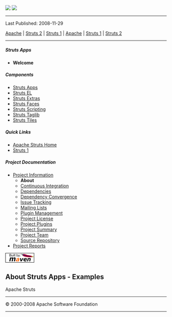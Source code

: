 <span id="bannerLeft">[![](http://www.apache.org/images/asf-logo.gif)](http://www.apache.org/)</span> <span id="bannerRight">[![](../../images/struts.gif)](../../)</span>

------------------------------------------------------------------------

Last Published: 2008-11-29

[Apache](http://www.apache.org/) | [Struts 2](../2.x/) | [Struts 1](../1.x/) | [Apache](http://www.apache.org) | [Struts 1](../../1.x/) | [Struts 2](../../2.x/)

------------------------------------------------------------------------

##### Struts Apps

-   **Welcome**

##### Components

-   [Struts Apps](../struts-apps/index.html.md)
-   [Struts EL](../struts-el/index.html.md)
-   [Struts Extras](../struts-extras/index.html.md)
-   [Struts Faces](../struts-faces/index.html.md)
-   [Struts Scripting](../struts-scripting/index.html.md)
-   [Struts Taglib](../struts-taglib/index.html.md)
-   [Struts Tiles](../struts-tiles/index.html.md)

##### Quick Links

-   [Apache Struts Home](../../)
-   [Struts 1](../index.html.md)

##### Project Documentation

-   [Project Information](project-info.html.md)
    -   **About**
    -   [Continuous Integration](integration.html.md)
    -   [Dependencies](dependencies.html.md)
    -   [Dependency Convergence](dependency-convergence.html.md)
    -   [Issue Tracking](issue-tracking.html.md)
    -   [Mailing Lists](mail-lists.html.md)
    -   [Plugin Management](plugin-management.html.md)
    -   [Project License](license.html.md)
    -   [Project Plugins](plugins.html.md)
    -   [Project Summary](project-summary.html.md)
    -   [Project Team](team-list.html.md)
    -   [Source Repository](source-repository.html.md)
-   [Project Reports](project-reports.html.md)

[![Built by Maven](./images/logos/maven-feather.png)](http://maven.apache.org/ "Built by Maven")

About Struts Apps - Examples
----------------------------

Apache Struts

------------------------------------------------------------------------

© 2000-2008 Apache Software Foundation

------------------------------------------------------------------------


